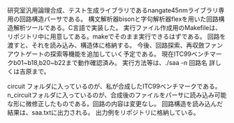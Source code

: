 研究室汎用論理合成、テスト生成ライブラリであるnangate45nmライブラリ専用の回路構造パーサである。
構文解析器bisonと字句解析器flexを用いた回路構造解析ツールである。C言語で実装した。
実行ファイル作成用のMakefileは、リポジトリ中に用意してある。makeでそのまま実行できるはずである。
回路を渡すと、それを読み込み、構造体に格納する。
今後、回路探索、再収斂ファンアウトゲートの探索等機能を追加していく予定である。
現在ITC99ベンチマークb01~b18,b20~b22まで動作確認済み。
実行方法等は、./saa -n 回路名 詳しくは吉原まで。

circuit フォルダに入っているのが、私が合成したITC99ベンチマークである。
n_circuitフォルダに入っているのが、合成後のファイルをパーサに読み込み可能な形に微修正したものである。回路の内容は変更なし。
回路構造を読み込んだ結果は、saa.txtに出力される。
出力例をリポジトリに格納している。


